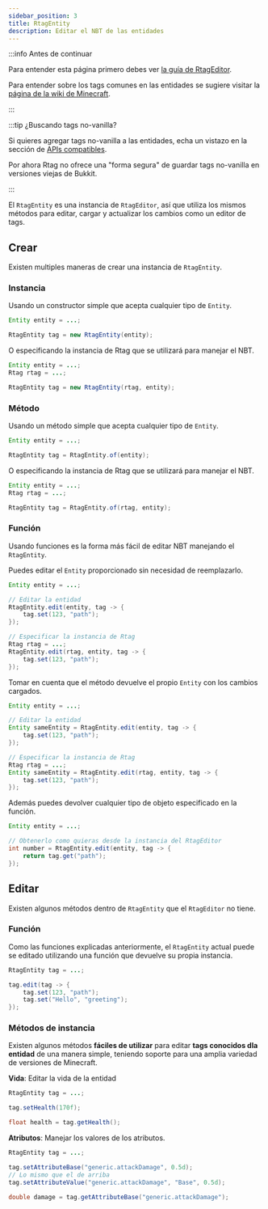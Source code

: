```yaml
---
sidebar_position: 3
title: RtagEntity
description: Editar el NBT de las entidades
---
```


:::info Antes de continuar

Para entender esta página primero debes ver [la guía de RtagEditor](usage/editor/).

Para entender sobre los tags comunes en las entidades se sugiere visitar la [página de la wiki de Minecraft](https://minecraft.fandom.com/wiki/Entity_format).

:::

:::tip ¿Buscando tags no-vanilla?

Si quieres agregar tags no-vanilla a las entidades, echa un vistazo en la sección de [APIs compatibles](feature/compatible/).

Por ahora Rtag no ofrece una "forma segura" de guardar tags no-vanilla en versiones viejas de Bukkit.

:::

El `RtagEntity` es una instancia de `RtagEditor`, así que utiliza los mismos métodos para editar, cargar y actualizar los cambios como un editor de tags.

## Crear

Existen multiples maneras de crear una instancia de `RtagEntity`.

### Instancia

Usando un constructor simple que acepta cualquier tipo de `Entity`.

```java
Entity entity = ...;

RtagEntity tag = new RtagEntity(entity);
```

O especificando la instancia de Rtag que se utilizará para manejar el NBT.

```java
Entity entity = ...;
Rtag rtag = ...;

RtagEntity tag = new RtagEntity(rtag, entity);
```

### Método

Usando un método simple que acepta cualquier tipo de `Entity`.

```java
Entity entity = ...;

RtagEntity tag = RtagEntity.of(entity);
```

O especificando la instancia de Rtag que se utilizará para manejar el NBT.

```java
Entity entity = ...;
Rtag rtag = ...;

RtagEntity tag = RtagEntity.of(rtag, entity);
```

### Función

Usando funciones es la forma más fácil de editar NBT manejando el `RtagEntity`.

Puedes editar el `Entity` proporcionado sin necesidad de reemplazarlo.

```java
Entity entity = ...;

// Editar la entidad
RtagEntity.edit(entity, tag -> {
	tag.set(123, "path");
});

// Especificar la instancia de Rtag
Rtag rtag = ...;
RtagEntity.edit(rtag, entity, tag -> {
	tag.set(123, "path");
});
```

Tomar en cuenta que el método devuelve el propio `Entity` con los cambios cargados.

```java
Entity entity = ...;

// Editar la entidad
Entity sameEntity = RtagEntity.edit(entity, tag -> {
	tag.set(123, "path");
});

// Especificar la instancia de Rtag
Rtag rtag = ...;
Entity sameEntity = RtagEntity.edit(rtag, entity, tag -> {
	tag.set(123, "path");
});
```

Además puedes devolver cualquier tipo de objeto especificado en la función.

```java
Entity entity = ...;

// Obtenerlo como quieras desde la instancia del RtagEditor
int number = RtagEntity.edit(entity, tag -> {
	return tag.get("path");
});
```

## Editar

Existen algunos métodos dentro de `RtagEntity` que el `RtagEditor` no tiene.

### Función

Como las funciones explicadas anteriormente, el `RtagEntity` actual puede se editado utilizando una función que devuelve su propia instancia.

```java
RtagEntity tag = ...;

tag.edit(tag -> {
	tag.set(123, "path");
	tag.set("Hello", "greeting");
});
```

### Métodos de instancia

Existen algunos métodos **fáciles de utilizar** para editar **tags conocidos dla entidad** de una manera simple, teniendo soporte para una amplia variedad de versiones de Minecraft.

**Vida**: Editar la vida de la entidad

```java
RtagEntity tag = ...;

tag.setHealth(170f);

float health = tag.getHealth();
```

**Atributos**: Manejar los valores de los atributos.

```java
RtagEntity tag = ...;

tag.setAttributeBase("generic.attackDamage", 0.5d);
// Lo mismo que el de arriba
tag.setAttributeValue("generic.attackDamage", "Base", 0.5d);

double damage = tag.getAttributeBase("generic.attackDamage");
```